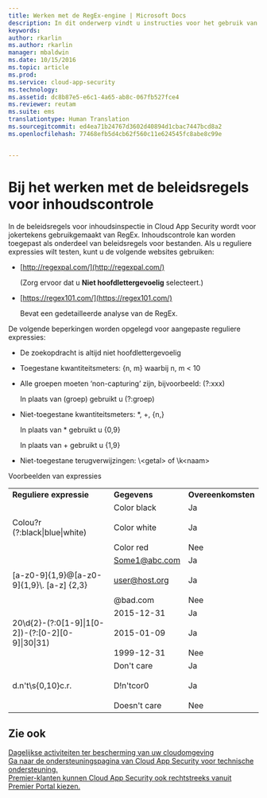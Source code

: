 ```yaml
---
title: Werken met de RegEx-engine | Microsoft Docs
description: In dit onderwerp vindt u instructies voor het gebruik van RegEx voor jokertekens in de beleidsregels van Cloud App Security.
keywords: 
author: rkarlin
ms.author: rkarlin
manager: mbaldwin
ms.date: 10/15/2016
ms.topic: article
ms.prod: 
ms.service: cloud-app-security
ms.technology: 
ms.assetid: dc8b87e5-e6c1-4a65-ab8c-067fb527fce4
ms.reviewer: reutam
ms.suite: ems
translationtype: Human Translation
ms.sourcegitcommit: ed4ea71b24767d3602d40894d1cbac7447bcd8a2
ms.openlocfilehash: 77468efb5d4cb62f560c11e624545fc8abe8c99e


---
```


# <a name="working-with-the-regex-engine"></a>Bij het werken met de beleidsregels voor inhoudscontrole
 
In de beleidsregels voor inhoudsinspectie in Cloud App Security wordt voor jokertekens gebruikgemaakt van RegEx. Inhoudscontrole kan worden toegepast als onderdeel van beleidsregels voor bestanden. Als u reguliere expressies wilt testen, kunt u de volgende websites gebruiken:  
  
-   [http://regexpal.com/](http://regexpal.com/)  
  
     (Zorg ervoor dat u **Niet hoofdlettergevoelig** selecteert.)  
  
-   [https://regex101.com/](https://regex101.com/)  
  
     Bevat een gedetailleerde analyse van de RegEx.  
  
De volgende beperkingen worden opgelegd voor aangepaste reguliere expressies:  
  
-   De zoekopdracht is altijd niet hoofdlettergevoelig  
   
-   Toegestane kwantiteitsmeters: {n, m} waarbij n, m < 10  
  
-   Alle groepen moeten ‘non-capturing’ zijn, bijvoorbeeld: (?:xxx)  
  
     In plaats van (groep) gebruikt u (?:groep)  
  
-   Niet-toegestane kwantiteitsmeters: *, +, {n,}  
  
     In plaats van * gebruikt u {0,9}  
  
     In plaats van + gebruikt u {1,9}  
  
-   Niet-toegestane terugverwijzingen: \\<getal\> of \k\<naam>  
  
Voorbeelden van expressies  
  
||||  
|-|-|-|  
|**Reguliere expressie**|**Gegevens**|**Overeenkomsten**|  
|Colou?r (?:black&#124;blue&#124;white)|Color black<br /><br /> Color white<br /><br /> Color red|Ja<br /><br /> Ja<br /><br /> Nee|  
|[a-z0-9]{1,9}@[a-z0-9]{1,9}\\. [a-z] {2,3}|Some1@abc.com<br /><br /> user@host.org<br /><br /> @bad.com|Ja<br /><br /> Ja<br /><br /> Nee|  
|20\d{2}-(?:0[1-9]&#124;1[0-2])-(?:[0-2][0-9]&#124;30&#124;31)|2015-12-31<br /><br /> 2015-01-09<br /><br /> 1999-12-31|Ja<br /><br /> Ja<br /><br /> Nee|  
|d.n't\s{0,10}c.r.|Don't     care<br /><br /> D!n'tcor0<br /><br /> Doesn't care|Ja<br /><br /> Ja<br /><br /> Nee|  
 

## <a name="see-also"></a>Zie ook  
[Dagelijkse activiteiten ter bescherming van uw cloudomgeving](daily-activities-to-protect-your-cloud-environment.md)   
[Ga naar de ondersteuningspagina van Cloud App Security voor technische ondersteuning.](http://support.microsoft.com/oas/default.aspx?prid=16031)   
[Premier-klanten kunnen Cloud App Security ook rechtstreeks vanuit Premier Portal kiezen.](https://premier.microsoft.com/)  
  
  


<!--HONumber=Oct16_HO4-->


